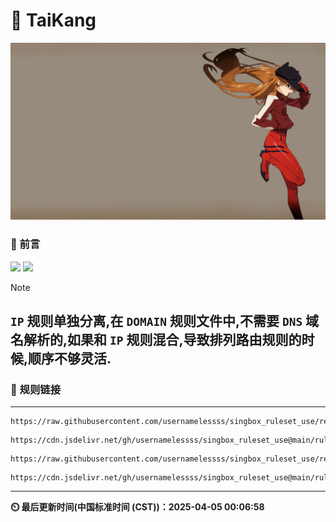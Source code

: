 
# 🧸 TaiKang
![](https://raw.githubusercontent.com/usernamelessss/picture-bed/main/images/202504042256831.jpg)
### 📣 前言
![](https://shields.io/badge/-移除重复规则-ff69b4) ![](https://shields.io/badge/-IP&nbsp;规则单独存放不与&nbsp;DOMAIN&nbsp;等混合-green)
> [!NOTE]
**`IP` 规则单独分离,在 `DOMAIN` 规则文件中,不需要 `DNS` 域名解析的,如果和 `IP` 规则混合,导致排列路由规则的时候,顺序不够灵活.**
---

###  🔗 规则链接
---

```url
https://raw.githubusercontent.com/usernamelessss/singbox_ruleset_use/refs/heads/main/rule/TaiKang/TaiKang_No_IP.json
```

```url
https://cdn.jsdelivr.net/gh/usernamelessss/singbox_ruleset_use@main/rule/TaiKang/TaiKang_No_IP.json
```

```url
https://raw.githubusercontent.com/usernamelessss/singbox_ruleset_use/refs/heads/main/rule/TaiKang/TaiKang_No_IP.srs
```

```url
https://cdn.jsdelivr.net/gh/usernamelessss/singbox_ruleset_use@main/rule/TaiKang/TaiKang_No_IP.srs
```

---
**⏲️ 最后更新时间(中国标准时间 (CST))：2025-04-05 00:06:58**